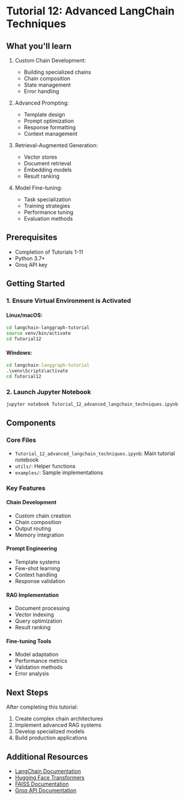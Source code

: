 # Tutorial 12: Advanced LangChain Techniques

## What you'll learn

1. Custom Chain Development:
   - Building specialized chains
   - Chain composition
   - State management
   - Error handling

2. Advanced Prompting:
   - Template design
   - Prompt optimization
   - Response formatting
   - Context management

3. Retrieval-Augmented Generation:
   - Vector stores
   - Document retrieval
   - Embedding models
   - Result ranking

4. Model Fine-tuning:
   - Task specialization
   - Training strategies
   - Performance tuning
   - Evaluation methods

## Prerequisites

- Completion of Tutorials 1-11
- Python 3.7+
- Groq API key

## Getting Started

### 1. Ensure Virtual Environment is Activated

#### Linux/macOS:
```bash
cd langchain-langgraph-tutorial
source venv/bin/activate
cd Tutorial12
```

#### Windows:
```cmd
cd langchain-langgraph-tutorial
.\venv\Scripts\activate
cd Tutorial12
```

### 2. Launch Jupyter Notebook
```bash
jupyter notebook Tutorial_12_advanced_langchain_techniques.ipynb
```

## Components

### Core Files
- `Tutorial_12_advanced_langchain_techniques.ipynb`: Main tutorial notebook
- `utils/`: Helper functions
- `examples/`: Sample implementations

### Key Features

#### Chain Development
- Custom chain creation
- Chain composition
- Output routing
- Memory integration

#### Prompt Engineering
- Template systems
- Few-shot learning
- Context handling
- Response validation

#### RAG Implementation
- Document processing
- Vector indexing
- Query optimization
- Result ranking

#### Fine-tuning Tools
- Model adaptation
- Performance metrics
- Validation methods
- Error analysis

## Next Steps

After completing this tutorial:
1. Create complex chain architectures
2. Implement advanced RAG systems
3. Develop specialized models
4. Build production applications

## Additional Resources

- [LangChain Documentation](https://python.langchain.com/docs/get_started/introduction.html)
- [Hugging Face Transformers](https://huggingface.co/transformers/)
- [FAISS Documentation](https://github.com/facebookresearch/faiss)
- [Groq API Documentation](https://www.groq.com/docs/)
